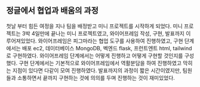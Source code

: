 ## 정글에서 협업과 배움의 과정

첫날 부터 힘든 여정을 지나 팀을 배정받고 미니 프로젝트를 시작하게 되었다.
미니 프로젝트는 3박 4일만에 끝나는 미니 프로젝트였고, 와이어프레임 작성, 구현, 발표까지 이루어져있었다.
와이어프레임은 피그마라는 협업 도구를 사용하여 진행하였고, 구현 단계에서는 배포 ec2, 데이터베이스 MongoDB, 벡엔드 flask, 프런트엔트 html, tailwind로 구현하였다.
와이어프레임 단계에서는 어떻게 진행하고 어떻게 구현할 것인지를 구성했다.
구현 단계에서는 기본적으로 와이어프레임에서 역활분담을 하여 진행하였고 막히는 지점이 있다면 다같이 모여 진행하였다.
발표까지의 과정이 짧은 시간이였지만, 팀원들과 소통하면서 끝까지 구현하는 것에 의의를 두며 진행하는 것이 재미있었다.